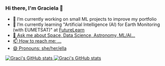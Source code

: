 ### Hi there, I'm Graciela 👋


- 🔭 I’m currently working on small ML projects to improve my portfolio
- 🌱 I’m currently learning "Artificial Intelligence (AI) for Earth Monitoring (with EUMETSAT)" at
<a href="https://www.futurelearn.com/courses/artificial-intelligence-for-earth-monitoring/about.html">FutureLearn
- 💬 Ask me about Space, Data Science, Astronomy, ML/AI...
- 📫 How to reach me: ...
- 😄 Pronouns: she/her/ella

<!---
- ⚡ Fun fact: ...
-->
![Graci's GitHub stats](https://github-readme-stats.vercel.app/api/?username=GracielaLopezRosson&show_icons=true&theme=radical)
![Graci's GitHub stats](https://github-readme-stats.vercel.app/api/top-langs/?username=GracielaLopezRosson&&layout=compact&show_icons=true&theme=radical)



